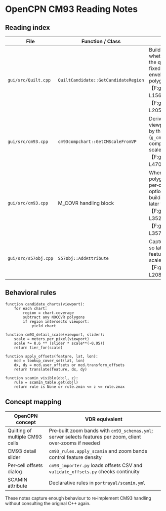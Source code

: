 # OpenCPN CM93 Reading Notes

## Reading index

| File | Function / Class | Purpose |
| ---- | ---------------- | ------- |
| `gui/src/Quilt.cpp` | `QuiltCandidate::GetCandidateRegion` | Builds the region used to test whether a chart contributes to the quilt; CM93 charts force a fixed -80° to 80° latitude envelope and subtract `NOCOVR` polygons for gaps【F:gui/src/Quilt.cpp†L107-L156】【F:gui/src/Quilt.cpp†L170-L205】 |
| `gui/src/cm93.cpp` | `cm93compchart::GetCMScaleFromVP` | Derives CM93 scale tier from viewport resolution, adjusting by the detail slider (`g_cm93_zoom_factor`) before comparing against predefined scale breaks【F:gui/src/cm93.cpp†L4680-L4703】 |
| `gui/src/cm93.cpp` | M_COVR handling block | When decoding coverage polygons the code stores per‑cell WGS84 offsets and optional user corrections, building a coverage set used later for object translation【F:gui/src/cm93.cpp†L3450-L3525】【F:gui/src/cm93.cpp†L3560-L3577】 |
| `gui/src/s57obj.cpp` | `S57Obj::AddAttribute` | Captures the `SCAMIN` attribute so later rendering can drop features below a minimum scale【F:gui/src/s57obj.cpp†L200-L208】 |

## Behavioral rules

```pseudo
function candidate_charts(viewport):
    for each chart:
        region = chart.coverage
        subtract any NOCOVR polygons
        if region intersects viewport:
            yield chart

function cm93_detail_scale(viewport, slider):
    scale = meters_per_pixel(viewport)
    scale *= 0.6 ** (slider * scale**(-0.05))
    return tier_for(scale)

function apply_offsets(feature, lat, lon):
    mcd = lookup_cover_set(lat, lon)
    dx, dy = mcd.user_offsets or mcd.transform_offsets
    return translate(feature, dx, dy)

function scamin_visible(objl, z):
    rule = scamin_table.get(objl)
    return rule is None or rule.zmin <= z <= rule.zmax
```

## Concept mapping

OpenCPN concept | VDR equivalent
----------------|----------------
Quilting of multiple CM93 cells | Pre‑built zoom bands with `cm93_schemas.yml`; server selects features per zoom, client over‑zooms if needed
CM93 detail slider | `cm93_rules.apply_scamin` and zoom bands control feature density
Per‑cell offsets dialog | `cm93_importer.py` loads offsets CSV and `validate_offsets.py` checks continuity
SCAMIN attribute | Declarative rules in `portrayal/scamin.yml`

These notes capture enough behaviour to re‑implement CM93 handling without consulting the original C++ again.
